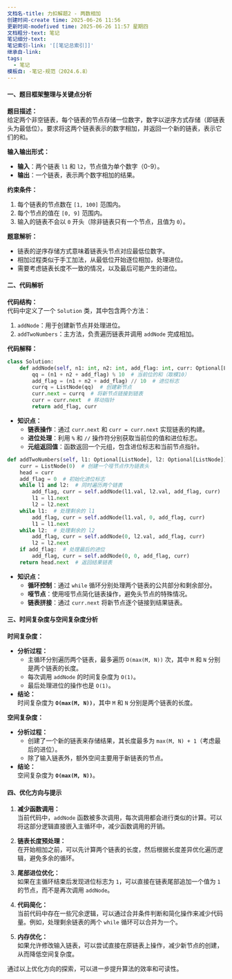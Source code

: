 ```yaml
---
文档名-title: 力扣解题2 - 两数相加
创建时间-create time: 2025-06-26 11:56
更新时间-modefived time: 2025-06-26 11:57 星期四
文档粗分-text: 笔记
笔记细分-text: 
笔记索引-link: '[[笔记总索引]]'
继承自-link: 
tags:
  - 笔记
模板自: -笔记-规范（2024.6.8）
---
```


#### 一、题目框架整理与关键点分析

**题目描述：**  
给定两个非空链表，每个链表的节点存储一位数字，数字以逆序方式存储（即链表头为最低位）。要求将这两个链表表示的数字相加，并返回一个新的链表，表示它们的和。

**输入输出形式：**  
- **输入**：两个链表 `l1` 和 `l2`，节点值为单个数字（0-9）。
- **输出**：一个链表，表示两个数字相加的结果。

**约束条件：**  
1. 每个链表的节点数在 `[1, 100]` 范围内。
2. 每个节点的值在 `[0, 9]` 范围内。
3. 输入的链表不会以 `0` 开头（除非链表只有一个节点，且值为 `0`）。

**题意解析：**  
- 链表的逆序存储方式意味着链表头节点对应最低位数字。
- 相加过程类似于手工加法，从最低位开始逐位相加，处理进位。
- 需要考虑链表长度不一致的情况，以及最后可能产生的进位。

#### 二、代码解析

**代码结构：**  
代码中定义了一个 `Solution` 类，其中包含两个方法：
1. `addNode`：用于创建新节点并处理进位。
2. `addTwoNumbers`：主方法，负责遍历链表并调用 `addNode` 完成相加。

**代码解释：**  
```python
class Solution:
    def addNode(self, n1: int, n2: int, add_flag: int, curr: Optional[ListNode]) -> tuple[int, Optional[ListNode]]:
        qq = (n1 + n2 + add_flag) % 10  # 当前位的和（取模10）
        add_flag = (n1 + n2 + add_flag) // 10  # 进位标志
        currq = ListNode(qq)  # 创建新节点
        curr.next = currq  # 将新节点链接到链表
        curr = curr.next  # 移动指针
        return add_flag, curr
```
- **知识点：**  
  - **链表操作**：通过 `curr.next` 和 `curr = curr.next` 实现链表的构建。
  - **进位处理**：利用 `%` 和 `//` 操作符分别获取当前位的值和进位标志。
  - **元组返回值**：函数返回一个元组，包含进位标志和当前节点指针。

```python
def addTwoNumbers(self, l1: Optional[ListNode], l2: Optional[ListNode]) -> Optional[ListNode]:
    curr = ListNode(0)  # 创建一个哑节点作为链表头
    head = curr
    add_flag = 0  # 初始化进位标志
    while l1 and l2:  # 同时遍历两个链表
        add_flag, curr = self.addNode(l1.val, l2.val, add_flag, curr)
        l1 = l1.next
        l2 = l2.next
    while l1:  # 处理剩余的 l1
        add_flag, curr = self.addNode(l1.val, 0, add_flag, curr)
        l1 = l1.next
    while l2:  # 处理剩余的 l2
        add_flag, curr = self.addNode(0, l2.val, add_flag, curr)
        l2 = l2.next
    if add_flag:  # 处理最后的进位
        add_flag, curr = self.addNode(0, 0, add_flag, curr)
    return head.next  # 返回结果链表
```
- **知识点：**  
  - **循环控制**：通过 `while` 循环分别处理两个链表的公共部分和剩余部分。
  - **哑节点**：使用哑节点简化链表操作，避免头节点的特殊情况。
  - **链表拼接**：通过 `curr.next` 将新节点逐个链接到结果链表。

#### 三、时间复杂度与空间复杂度分析

**时间复杂度：**  
- **分析过程：**  
  - 主循环分别遍历两个链表，最多遍历 `O(max(M, N))` 次，其中 `M` 和 `N` 分别是两个链表的长度。
  - 每次调用 `addNode` 的时间复杂度为 `O(1)`。
  - 最后处理进位的操作也是 `O(1)`。
- **结论：**  
  时间复杂度为 **`O(max(M, N))`**，其中 `M` 和 `N` 分别是两个链表的长度。

**空间复杂度：**  
- **分析过程：**  
  - 创建了一个新的链表来存储结果，其长度最多为 `max(M, N) + 1`（考虑最后的进位）。
  - 除了输入链表外，额外空间主要用于新链表的节点。
- **结论：**  
  空间复杂度为 **`O(max(M, N))`**。

#### 四、优化方向与提示

1. **减少函数调用：**  
   当前代码中，`addNode` 函数被多次调用，每次调用都会进行类似的计算。可以将这部分逻辑直接嵌入主循环中，减少函数调用的开销。

2. **链表长度预处理：**  
   在开始相加之前，可以先计算两个链表的长度，然后根据长度差异优化遍历逻辑，避免多余的循环。

3. **尾部进位优化：**  
   如果在主循环结束后发现进位标志为 `1`，可以直接在链表尾部追加一个值为 `1` 的节点，而不是再次调用 `addNode`。

4. **代码简化：**  
   当前代码中存在一些冗余逻辑，可以通过合并条件判断和简化操作来减少代码量。例如，处理剩余链表的两个 `while` 循环可以合并为一个。

5. **内存优化：**  
   如果允许修改输入链表，可以尝试直接在原链表上操作，减少新节点的创建，从而降低空间复杂度。

通过以上优化方向的探索，可以进一步提升算法的效率和可读性。
